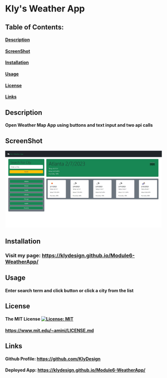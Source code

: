 # **Kly's Weather App**

  ## Table of Contents: 
  #### [Description](#description)
  #### [ScreenShot](#screenshot)
  #### [Installation](#installation)
  #### [Usage](#usage)
  #### [License](#license)
  #### [Links](#links)

  ## Description
  ####  Open Weather Map App using buttons and text input and two api calls

  ## ScreenShot
  #### ![Alt text](assets/img/screenshot.jpg "Optional Title")
  
  ## Installation
  ### Visit my page: https://klydesign.github.io/Module6-WeatherApp/

  ## Usage
  #### Enter search term and click button or click a city from the list

  ## License
  #### The MIT License  [![License: MIT](https://img.shields.io/badge/License-MIT-blue.svg)](https://opensource.org/licenses/MIT) 
  #### https://www.mit.edu/~amini/LICENSE.md
  

  ## Links
  #### Github Profile: https://github.com/KlyDesign
  #### Deployed App: https://klydesign.github.io/Module6-WeatherApp/
  